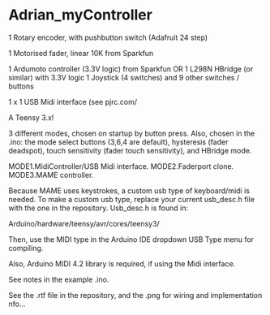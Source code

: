 # Adrian_myController
1 Rotary encoder, with pushbutton switch (Adafruit 24 step)

1 Motorised fader, linear 10K from Sparkfun

1 Ardumoto controller (3.3V logic) from Sparkfun 
OR 
1 L298N HBridge (or similar) with 3.3V logic 
1 Joystick (4 switches) and 9 other switches / buttons

1 x 1 USB Midi interface (see pjrc.com/

A Teensy 3.x!

3 different modes, chosen on startup by button press. Also, chosen in the .ino: the mode select buttons (3,6,4 are default), hysteresis (fader deadspot), touch sensitivity (fader touch sensitivity), and HBridge mode.

MODE1.MidiController/USB Midi interface. 
MODE2.Faderport clone. 
MODE3.MAME controller. 

Because MAME uses keystrokes, a custom usb type of keyboard/midi is needed. To make a custom usb type, replace your current usb_desc.h file with the one in the repository. Usb_desc.h is found in: 

Arduino/hardware/teensy/avr/cores/teensy3/

Then, use the MIDI type in the Arduino IDE dropdown USB Type menu for compiling.

Also, Arduino MIDI 4.2 library is required, if using the Midi interface.

See notes in the example .ino.

See the .rtf file in the repository, and the .png for wiring and implementation nfo…





